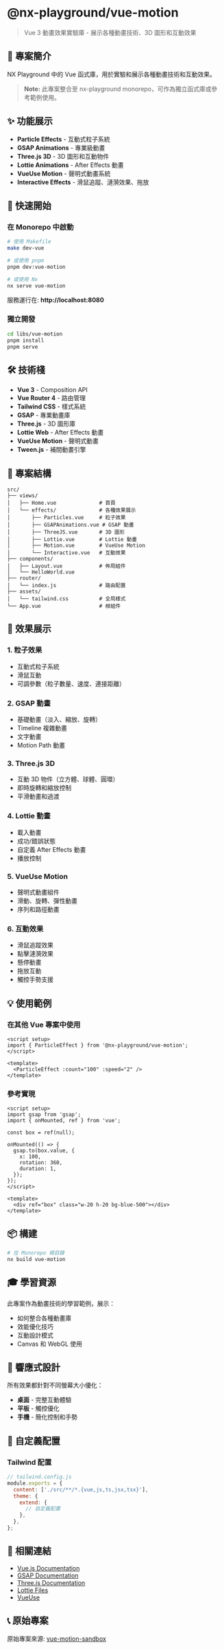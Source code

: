 # @nx-playground/vue-motion

> Vue 3 動畫效果實驗庫 - 展示各種動畫技術、3D 圖形和互動效果

## 🎯 專案簡介

NX Playground 中的 Vue 函式庫，用於實驗和展示各種動畫技術和互動效果。

> **Note:** 此專案整合至 nx-playground monorepo，可作為獨立函式庫或參考範例使用。

## ✨ 功能展示

- **Particle Effects** - 互動式粒子系統
- **GSAP Animations** - 專業級動畫
- **Three.js 3D** - 3D 圖形和互動物件
- **Lottie Animations** - After Effects 動畫
- **VueUse Motion** - 聲明式動畫系統
- **Interactive Effects** - 滑鼠追蹤、漣漪效果、拖放

## 🚀 快速開始

### 在 Monorepo 中啟動

```bash
# 使用 Makefile
make dev-vue

# 或使用 pnpm
pnpm dev:vue-motion

# 或使用 Nx
nx serve vue-motion
```

服務運行在: **http://localhost:8080**

### 獨立開發

```bash
cd libs/vue-motion
pnpm install
pnpm serve
```

## 🛠️ 技術棧

- **Vue 3** - Composition API
- **Vue Router 4** - 路由管理
- **Tailwind CSS** - 樣式系統
- **GSAP** - 專業動畫庫
- **Three.js** - 3D 圖形庫
- **Lottie Web** - After Effects 動畫
- **VueUse Motion** - 聲明式動畫
- **Tween.js** - 補間動畫引擎

## 📂 專案結構

```
src/
├── views/
│   ├── Home.vue              # 首頁
│   └── effects/              # 各種效果展示
│       ├── Particles.vue     # 粒子效果
│       ├── GSAPAnimations.vue # GSAP 動畫
│       ├── ThreeJS.vue       # 3D 圖形
│       ├── Lottie.vue        # Lottie 動畫
│       ├── Motion.vue        # VueUse Motion
│       └── Interactive.vue   # 互動效果
├── components/
│   ├── Layout.vue            # 佈局組件
│   └── HelloWorld.vue
├── router/
│   └── index.js              # 路由配置
├── assets/
│   └── tailwind.css          # 全局樣式
└── App.vue                   # 根組件
```

## 🎨 效果展示

### 1. 粒子效果
- 互動式粒子系統
- 滑鼠互動
- 可調參數（粒子數量、速度、連接距離）

### 2. GSAP 動畫
- 基礎動畫（淡入、縮放、旋轉）
- Timeline 複雜動畫
- 文字動畫
- Motion Path 動畫

### 3. Three.js 3D
- 互動 3D 物件（立方體、球體、圓環）
- 即時旋轉和縮放控制
- 平滑動畫和過渡

### 4. Lottie 動畫
- 載入動畫
- 成功/錯誤狀態
- 自定義 After Effects 動畫
- 播放控制

### 5. VueUse Motion
- 聲明式動畫組件
- 滑動、旋轉、彈性動畫
- 序列和路徑動畫

### 6. 互動效果
- 滑鼠追蹤效果
- 點擊漣漪效果
- 懸停動畫
- 拖放互動
- 觸控手勢支援

## 💡 使用範例

### 在其他 Vue 專案中使用

```vue
<script setup>
import { ParticleEffect } from '@nx-playground/vue-motion';
</script>

<template>
  <ParticleEffect :count="100" :speed="2" />
</template>
```

### 參考實現

```vue
<script setup>
import gsap from 'gsap';
import { onMounted, ref } from 'vue';

const box = ref(null);

onMounted(() => {
  gsap.to(box.value, {
    x: 100,
    rotation: 360,
    duration: 1,
  });
});
</script>

<template>
  <div ref="box" class="w-20 h-20 bg-blue-500"></div>
</template>
```

## 📦 構建

```bash
# 在 Monorepo 根目錄
nx build vue-motion
```

## 🎓 學習資源

此專案作為動畫技術的學習範例，展示：
- 如何整合各種動畫庫
- 效能優化技巧
- 互動設計模式
- Canvas 和 WebGL 使用

## 📱 響應式設計

所有效果都針對不同螢幕大小優化：
- **桌面** - 完整互動體驗
- **平板** - 觸控優化
- **手機** - 簡化控制和手勢

## 🔧 自定義配置

### Tailwind 配置

```javascript
// tailwind.config.js
module.exports = {
  content: ['./src/**/*.{vue,js,ts,jsx,tsx}'],
  theme: {
    extend: {
      // 自定義配置
    },
  },
};
```

## 🔗 相關連結

- [Vue.js Documentation](https://vuejs.org/)
- [GSAP Documentation](https://greensock.com/docs/)
- [Three.js Documentation](https://threejs.org/docs/)
- [Lottie Files](https://lottiefiles.com/)
- [VueUse](https://vueuse.org/)

## 📞 原始專案

原始專案來源: [vue-motion-sandbox](https://github.com/tessOu56/vue-motion-sandbox)